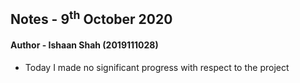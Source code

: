 ## Notes - 9<sup>th</sup> October 2020

#### Author - Ishaan Shah (2019111028)

- Today I made no significant progress with respect to the project

